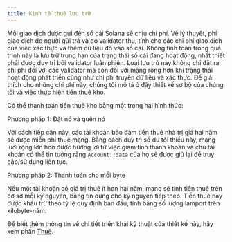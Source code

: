 ```yaml
---
title: Kinh tế thuê lưu trữ
---
```


Mỗi giao dịch được gửi đến sổ cái Solana sẽ chịu chi phí. Về lý thuyết, phí giao dịch do người gửi trả và do validator thu, tính cho các chi phí giao dịch của việc xác thực và thêm dữ liệu đó vào sổ cái. Không tính toán trong quá trình này là lưu trữ trung hạn của trạng thái sổ cái đang hoạt động, nhất thiết phải được duy trì bởi validator luân phiên. Loại lưu trữ này không chỉ đặt ra chi phí đối với các validator mà còn đối với mạng rộng hơn khi trạng thái hoạt động phát triển cũng như chi phí truyền dữ liệu và xác thực. Để giải thích cho những chi phí này, chúng tôi mô tả ở đây thiết kế sơ bộ của chúng tôi và việc thực hiện tiền thuê kho.

Có thể thanh toán tiền thuê kho bằng một trong hai hình thức:

Phương pháp 1: Đặt nó và quên nó

Với cách tiếp cận này, các tài khoản bảo đảm tiền thuê nhà trị giá hai năm sẽ được miễn phí thuê mạng. Bằng cách duy trì số dư tối thiểu này, mạng lưới rộng lớn hơn được hưởng lợi từ việc giảm tính thanh khoản và chủ tài khoản có thể tin tưởng rằng `Account::data` của họ sẽ được giữ lại để truy cập/sử dụng liên tục.

Phương pháp 2: Thanh toán cho mỗi byte

Nếu một tài khoản có giá trị thuê ít hơn hai năm, mạng sẽ tính tiền thuê trên cơ sở mỗi kỷ nguyên, bằng tín dụng cho kỷ nguyên tiếp theo. Tiền thuê này được khấu trừ theo tỷ lệ quy định ban đầu, tính bằng số lượng lamport trên kilobyte-năm.

Để biết thêm thông tin về chi tiết triển khai kỹ thuật của thiết kế này, hãy xem phần [Thuê](../rent.md).
